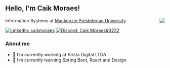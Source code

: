 ## Hello, I'm Caik Moraes! 
Information Systems at <a href="https://www.mackenzie.br">Mackenzie Presbiterian University</a>
<img align="right" src="https://media.tenor.com/images/d1d7f6ef9cf24497a9d61b0a83a0f50e/tenor.gif">

[![LinkedIn: caikmoraes](https://img.shields.io/badge/Caik_Moraes-0077B5?style=for-the-badge&logo=linkedin&logoColor=white)](https://www.linkedin.com/in/caikmoraes/)
[![Discord: Caik Moraes#3222](https://img.shields.io/badge/Caik_Moraes-7289DA?style=for-the-badge&logo=discord&logoColor=white)](https://discord.com/app)

  
### About me
  
- 🔭 I’m currently working at Arista Digital LTDA
- 🌱 I’m currently learning Spring Boot, React and Design
<!-- - 👯 I’m looking to collaborate on ... -->
<!-- - 🤔 I’m looking for help with ... -->
<!-- - 💬 Ask me about ... -->
<!-- - 📫 How to reach me: ... -->
<!-- - 😄 Pronouns: ... -->
<!-- - ⚡ Fun fact: ... -->
